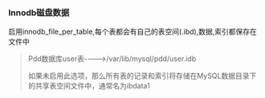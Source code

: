 ### Innodb磁盘数据

​	启用innodb_file_per_table,每个表都会有自己的表空间(.ibd),数据,索引都保存在文件中

> Pdd数据库user表---->/var/lib/mysql/pdd/user.idb
>
> 如果未启用此选项，‌那么所有表的记录和索引将存储在MySQL数据目录下的共享表空间文件中，‌通常名为ibdata1